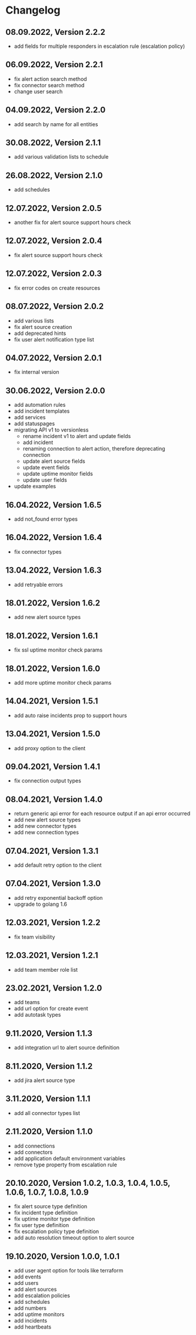 # Changelog

## 08.09.2022, Version 2.2.2

- add fields for multiple responders in escalation rule (escalation policy)

## 06.09.2022, Version 2.2.1

- fix alert action search method
- fix connector search method
- change user search

## 04.09.2022, Version 2.2.0

- add search by name for all entities

## 30.08.2022, Version 2.1.1

- add various validation lists to schedule

## 26.08.2022, Version 2.1.0

- add schedules

## 12.07.2022, Version 2.0.5

- another fix for alert source support hours check

## 12.07.2022, Version 2.0.4

- fix alert source support hours check

## 12.07.2022, Version 2.0.3

- fix error codes on create resources

## 08.07.2022, Version 2.0.2

- add various lists
- fix alert source creation
- add deprecated hints
- fix user alert notification type list

## 04.07.2022, Version 2.0.1

- fix internal version

## 30.06.2022, Version 2.0.0

- add automation rules
- add incident templates
- add services
- add statuspages
- migrating API v1 to versionless
  - rename incident v1 to alert and update fields
  - add incident
  - renaming connection to alert action, therefore deprecating connection
  - update alert source fields
  - update event fields
  - update uptime monitor fields
  - update user fields
- update examples

## 16.04.2022, Version 1.6.5

- add not_found error types

## 16.04.2022, Version 1.6.4

- fix connector types

## 13.04.2022, Version 1.6.3

- add retryable errors

## 18.01.2022, Version 1.6.2

- add new alert source types

## 18.01.2022, Version 1.6.1

- fix ssl uptime monitor check params

## 18.01.2022, Version 1.6.0

- add more uptime monitor check params

## 14.04.2021, Version 1.5.1

- add auto raise incidents prop to support hours

## 13.04.2021, Version 1.5.0

- add proxy option to the client

## 09.04.2021, Version 1.4.1

- fix connection output types

## 08.04.2021, Version 1.4.0

- return generic api error for each resource output if an api error occurred
- add new alert source types
- add new connector types
- add new connection types

## 07.04.2021, Version 1.3.1

- add default retry option to the client

## 07.04.2021, Version 1.3.0

- add retry exponential backoff option
- upgrade to golang 1.6

## 12.03.2021, Version 1.2.2

- fix team visibility

## 12.03.2021, Version 1.2.1

- add team member role list

## 23.02.2021, Version 1.2.0

- add teams
- add url option for create event
- add autotask types

## 9.11.2020, Version 1.1.3

- add integration url to alert source definition

## 8.11.2020, Version 1.1.2

- add jira alert source type

## 3.11.2020, Version 1.1.1

- add all connector types list

## 2.11.2020, Version 1.1.0

- add connections
- add connectors
- add application default environment variables
- remove type property from escalation rule

## 20.10.2020, Version 1.0.2, 1.0.3, 1.0.4, 1.0.5, 1.0.6, 1.0.7, 1.0.8, 1.0.9

- fix alert source type definition
- fix incident type definition
- fix uptime monitor type definition
- fix user type definition
- fix escalation policy type definition
- add auto resolution timeout option to alert source

## 19.10.2020, Version 1.0.0, 1.0.1

- add user agent option for tools like terraform
- add events
- add users
- add alert sources
- add escalation policies
- add schedules
- add numbers
- add uptime monitors
- add incidents
- add heartbeats
